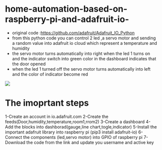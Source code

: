 # home-automation-based-on-raspberry-pi-and-adafruit-io-
- original code :https://github.com/adafruit/Adafruit_IO_Python
- from this python code you can control 2 led ,a servo motor and sending a random value into adafruit io cloud which represent a temperature and humidity
- the servo motor turns automatically into right when the led 1 turns on and the indicator switch into green color in the dashboard indicates that the door opened
- when the led 1 turned off the servo motor turns automatically into left and the color of indicator become red

![](IMG_20200822_135441_2.jpg)

# The imoprtant steps
1-Create an account in io.adafruit.com
2-Create the feeds(Door,humidity,temperature,room1,rrom2)
3-Create a dashboard
4-Add the blocks into dashborad(gauge,line chart,togle,indicator)
5-Install the important adafruit library into raspberry pi (pip3 install adafruit-io)
6-Connect the components (led,servo motor) into GPIO of raspberry pi
7-Download the code from the link and update you username and active key

